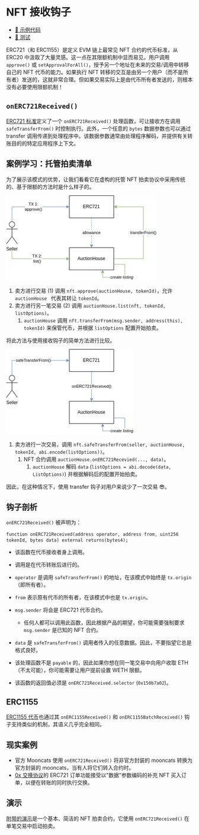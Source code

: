 # NFT 接收钩子

- [📜 示例代码](./NftReceiveHooksAuction.sol)
- [🐞 测试](../../test/NftReceiveHooksAuction.t.sol)

ERC721（和 ERC1155）是定义 EVM 链上最常见 NFT 合约的代币标准，从 ERC20 中汲取了大量灵感。这一点在其限额机制中显而易见。用户调用 `approve()` 或 `setApprovalForAll()`，授予另一个地址在未来的交易/调用中转移自己的 NFT 代币的能力。如果执行 NFT 转移的交互是由另一个用户（而不是所有者）发送的，这就非常合理。但如果交易实际上是由代币所有者发送的，则根本没有必要使用限额机制！

## `onERC721Received()`
[ERC721 标准](https://eips.ethereum.org/EIPS/eip-721)定义了一个 `onERC721Received()` 处理函数，可让接收方在调用 `safeTransferFrom()` 时控制执行。此外，一个任意的 `bytes` 数据参数也可以通过 transfer 调用传递到处理程序中。该数据参数通常由处理程序解码，并提供有关转账目的的特定应用程序上下文。

## 案例学习：托管拍卖清单

为了展示该模式的优势，让我们看看它在虚构的托管 NFT 拍卖协议中采用传统的、基于限额的方法时是什么样子的。

![allowance auction](./allowance-auction.png)

1. 卖方进行交易 (1) 调用 `nft.approve(auctionHouse, tokenId)`，允许 `auctionHouse ` 代表其转让 `tokenId`。
2. 卖方进行另一笔交易 (2) 调用 `auctionHouse.list(nft, tokenId, listOptions)`。
    1. `auctionHouse` 调用 `nft.transferFrom(msg.sender, address(this), tokenId)` 来保管代币，并根据 `listOptions` 配置开始拍卖。

将此方法与使用接收钩子的简单方法进行比较。

![hook auction](./hook-auction.png)

1. 卖方进行一次交易，调用 `nft.safeTransferFrom(seller, auctionHouse, tokenId, abi.encode(listOptions))`。
    1. NFT 合约调用 `auctionHouse.onERC721Recevied(..., data)`。
        1. `auctionHouse` 解码 `data` (`listOptions = abi.decode(data, ListOptions)`) 并根据解码后的配置开始拍卖。

因此，在这种情况下，使用 transfer 钩子对用户来说少了一次交易 😎。

## 钩子剖析
`onERC721Received()` 被声明为：

```solidity
function onERC721Received(address operator, address from, uint256 tokenId, bytes data) external returns(bytes4);
```

- 该函数在代币接收者身上调用。
- 调用是在代币转账后进行的。
- `operator` 是调用 `safeTransferFrom()` 的地址，在该模式中始终是 `tx.origin`（即所有者）。
- `from` 表示原有代币的所有者，在该模式中也是 `tx.origin`。
- `msg.sender` 将会是 ERC721 代币合约。
    - 任何人都可以调用此函数，因此根据产品的期望，你可能需要强制要求 `msg.sender` 是已知的 NFT 合约。

- `data` 是 `safeTransferFrom()` 调用者传入的任意数据。因此，不要指望它总是格式良好。
- 该处理函数不是 `payable` 的，因此如果你想在同一笔交易中向用户收取 ETH（不太可能），你可能需要让用户提前设置 WETH 限额。
- 该函数的返回值必须是 `onERC721Received.selector` (`0x150b7a02`)。

## ERC1155
[ERC1155 代币](https://eips.ethereum.org/EIPS/eip-1155#erc-1155-token-receiver)也通过其 `onERC1155Received()` 和 `onERC1155BatchReceived()` 钩子支持类似的机制，其语义几乎完全相同。

## 现实案例
- 官方 Mooncats 使用 `onERC721Received()` 将非官方封装的 mooncats 转换为官方封装的 mooncats，当有人将它们转入合约时。
- [0x 交换协议](https://github.com/0xProject/protocol/blob/development/contracts/zero-ex/contracts/src/features/nft_orders/ERC721OrdersFeature.sol#L462)的 ERC721 订单功能接受以"数据"参数编码的补充 NFT 买入订单，以便在转账的同时执行交换。

## 演示
[附带的演示](./NftReceiveHooksAuction.sol)是一个基本、简洁的 NFT 拍卖合约，它使用 `onERC721Received()` 在单笔交易中启动拍卖。